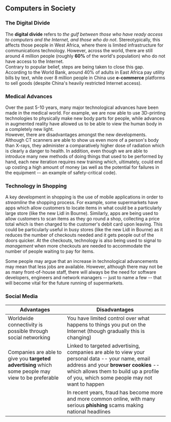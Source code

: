 Computers in Society
--------------------

### The Digital Divide

The **digital divide** refers to *the gulf between those who have ready access to computers and the Internet, and those who do not*. Stereotypically, this affects those people in West Africa, where there is limited infrastructure for communications technology. However, across the world, there are still around 4 million people (roughly **60%** of the world's population) who do not have access to the Internet.  
 Contrary to popular belief, steps are being taken to close this gap. According to the World Bank, around 40% of adults in East Africa pay utility bills by text, while over 8 million people in China use **e-commerce** platforms to sell goods (despite China's heavily restricted Internet access).


### Medical Advances 

Over the past 5-10 years, many major technological advances have been made in the medical world. For example, we are now able to use 3D-printing technologies to physically make new body parts for people, while advances in augmented reality have allowed us to be able to view the human body in a completely new light.  
 However, there are disadvantages amongst the new developments. Although CT scanners are able to show us even more of a person's body than X-rays, they administer a comparatively higher dose of radiation which is clearly a danger to health. In addition, even though we are able to introduce many new methods of doing things that used to be performed by hand, each new iteration requires new training which, ultimately, could end up costing a high amount of money (as well as the potential for failures in the equipment -- an example of safety-critical code).

### Technology in Shopping

A key development in shopping is the use of mobile applications in order to *streamline* the shopping process. For example, some supermarkets have apps which allow customers to locate items in what could be a particularly large store (like the new Lidl in Bourne). Similarly, apps are being used to allow customers to scan items as they go round a shop, collecting a price total which is then charged to the customer's debit card upon leaving. This could be particularly useful in busy stores (like the new Lidl in Bourne) as it reduces the number of checkouts needed and it gets people out of the doors quicker. At the checkouts, technology is also being used to signal to *management* when more checkouts are needed to accommodate the number of people waiting to pay for items.

Some people may argue that an increase in technological advancements may mean that less jobs are available. However, although there may not be as many front-of-house staff, there will always be the need for software developers, engineers and network managers -- just to name a few -- that will become vital for the future running of supermarkets.

### Social Media

|Advantages|Disadvantages|
|----------|-------------|
|Worldwide connectivity is possible through social networking|You have limited control over what happens to things you put on the Internet (though gradually this is changing)|
|Companies are able to give you **targeted advertising** which some people may view to be preferable|Linked to targeted advertising, companies are able to view your personal data -- your name, email address and your **browser cookies** -- which allows them to build up a profile of you, which some people may not want to happen|
||In recent years, fraud has become more and more common online, with many serious **phishing** scams making national headlines|